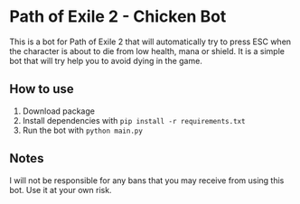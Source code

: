 # Path of Exile 2 - Chicken Bot
This is a bot for Path of Exile 2 that will automatically try to press ESC when the character is about to die from
low health, mana or shield. It is a simple bot that will try help you to avoid dying in the game.

## How to use

1. Download package
2. Install dependencies with `pip install -r requirements.txt`
3. Run the bot with `python main.py`

## Notes
I will not be responsible for any bans that you may receive from using this bot. Use it at your own risk.
